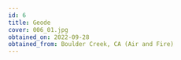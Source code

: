 ```yaml
---
id: 6 
title: Geode
cover: 006_01.jpg
obtained_on: 2022-09-28
obtained_from: Boulder Creek, CA (Air and Fire)
---
```

